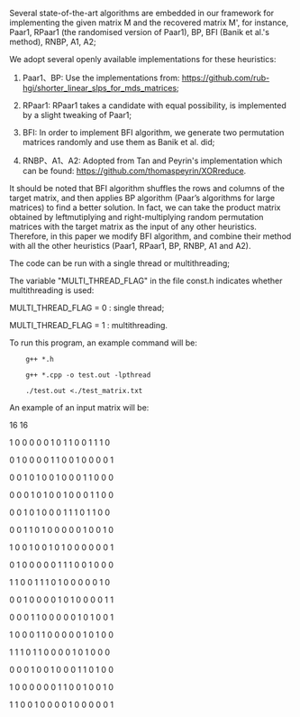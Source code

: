 Several state-of-the-art algorithms are embedded in our framework for implementing the given matrix M and the recovered matrix M', for instance, Paar1, RPaar1 (the randomised version of Paar1), BP, BFI (Banik et al.'s method), RNBP, A1, A2;

We adopt several openly available implementations for these heuristics:

1. Paar1、BP: Use the implementations from: https://github.com/rub-hgi/shorter_linear_slps_for_mds_matrices;

2. RPaar1: RPaar1 takes a candidate with equal possibility, is implemented by a slight tweaking of Paar1;

3. BFI: In order to implement BFI algorithm, we generate two permutation matrices randomly and use them as Banik et al. did;

4. RNBP、A1、A2: Adopted from Tan and Peyrin's implementation which can be found: https://github.com/thomaspeyrin/XORreduce.

It should be noted that BFI algorithm shuffles the rows and columns of the target matrix, and then applies BP algorithm (Paar’s algorithms for large matrices) to
find a better solution. In fact, we can take the product matrix obtained by leftmutiplying and right-multiplying random permutation matrices with the target matrix as the input of any other heuristics. Therefore, in this paper we modify BFI algorithm, and combine their method with all the
other heuristics (Paar1, RPaar1, BP, RNBP, A1 and A2).

The code can be run with a single thread or multithreading;

The variable "MULTI_THREAD_FLAG" in the file const.h indicates whether multithreading is used:

  MULTI_THREAD_FLAG = 0 : single thread;
  
  MULTI_THREAD_FLAG = 1 : multithreading.
 

To run this program, an example command will be:

        g++ *.h
        
        g++ *.cpp -o test.out -lpthread
        
        ./test.out <./test_matrix.txt   


An example of an input matrix will be:

16 16

1 0 0 0 0 0 1 0 1 1 0 0 1 1 1 0

0 1 0 0 0 0 1 1 0 0 1 0 0 0 0 1

0 0 1 0 1 0 0 1 0 0 0 1 1 0 0 0

0 0 0 1 0 1 0 0 1 0 0 0 1 1 0 0

0 0 1 0 1 0 0 0 1 1 1 0 1 1 0 0

0 0 1 1 0 1 0 0 0 0 0 1 0 0 1 0

1 0 0 1 0 0 1 0 1 0 0 0 0 0 0 1

0 1 0 0 0 0 0 1 1 1 0 0 1 0 0 0

1 1 0 0 1 1 1 0 1 0 0 0 0 0 1 0

0 0 1 0 0 0 0 1 0 1 0 0 0 0 1 1

0 0 0 1 1 0 0 0 0 0 1 0 1 0 0 1

1 0 0 0 1 1 0 0 0 0 0 1 0 1 0 0

1 1 1 0 1 1 0 0 0 0 1 0 1 0 0 0

0 0 0 1 0 0 1 0 0 0 1 1 0 1 0 0

1 0 0 0 0 0 0 1 1 0 0 1 0 0 1 0

1 1 0 0 1 0 0 0 0 1 0 0 0 0 0 1

